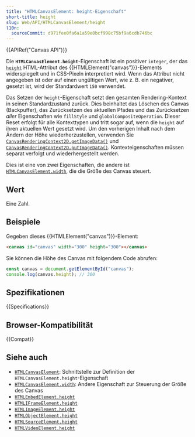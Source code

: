 ```yaml
---
title: "HTMLCanvasElement: height-Eigenschaft"
short-title: height
slug: Web/API/HTMLCanvasElement/height
l10n:
  sourceCommit: d971fee0fa6a1a59e0bcf998c75bf9a6cdb746bc
---
```


{{APIRef("Canvas API")}}

Die **`HTMLCanvasElement.height`**-Eigenschaft ist ein positiver `integer`, der das [`height`](/de/docs/Web/HTML/Element/canvas#height) HTML-Attribut des {{HTMLElement("canvas")}}-Elements widerspiegelt und in CSS-Pixeln interpretiert wird. Wenn das Attribut nicht angegeben ist oder auf einen ungültigen Wert, wie z. B. ein negativer, gesetzt ist, wird der Standardwert `150` verwendet.

Das Setzen der `height`-Eigenschaft setzt den gesamten Rendering-Kontext in seinen Standardzustand zurück. Dies beinhaltet das Löschen des Canvas (Backpuffer), das Zurücksetzen des aktuellen Pfades und das Zurücksetzen _aller_ Eigenschaften wie `fillStyle` und `globalCompositeOperation`. Dieser Reset erfolgt für alle Kontexttypen und tritt sogar auf, wenn die `height` auf ihren aktuellen Wert gesetzt wird. Um den vorherigen Inhalt nach dem Ändern der Höhe wiederherzustellen, verwenden Sie [`CanvasRenderingContext2D.getImageData()`](/de/docs/Web/API/CanvasRenderingContext2D/getImageData) und [`CanvasRenderingContext2D.putImageData()`](/de/docs/Web/API/CanvasRenderingContext2D/putImageData). Kontexteigenschaften müssen separat verfolgt und wiederhergestellt werden.

Dies ist eine von zwei Eigenschaften, die andere ist [`HTMLCanvasElement.width`](/de/docs/Web/API/HTMLCanvasElement/width), die die Größe des Canvas steuert.

## Wert

Eine Zahl.

## Beispiele

Gegeben dieses {{HTMLElement("canvas")}}-Element:

```html
<canvas id="canvas" width="300" height="300"></canvas>
```

Sie können die Höhe des Canvas mit folgendem Code abrufen:

```js
const canvas = document.getElementById("canvas");
console.log(canvas.height); // 300
```

## Spezifikationen

{{Specifications}}

## Browser-Kompatibilität

{{Compat}}

## Siehe auch

- [`HTMLCanvasElement`](/de/docs/Web/API/HTMLCanvasElement): Schnittstelle zur Definition der `HTMLCanvasElement.height`-Eigenschaft
- [`HTMLCanvasElement.width`](/de/docs/Web/API/HTMLCanvasElement/width): Andere Eigenschaft zur Steuerung der Größe des Canvas
- [`HTMLEmbedElement.height`](/de/docs/Web/API/HTMLEmbedElement/height)
- [`HTMLIFrameElement.height`](/de/docs/Web/API/HTMLIFrameElement/height)
- [`HTMLImageElement.height`](/de/docs/Web/API/HTMLImageElement/height)
- [`HTMLObjectElement.height`](/de/docs/Web/API/HTMLObjectElement/height)
- [`HTMLSourceElement.height`](/de/docs/Web/API/HTMLSourceElement/height)
- [`HTMLVideoElement.height`](/de/docs/Web/API/HTMLVideoElement/height)
